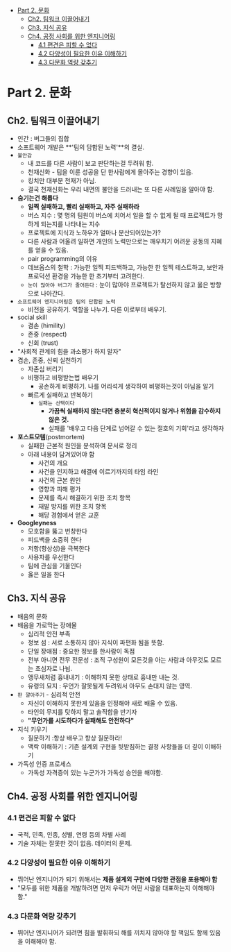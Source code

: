 - [Part 2. 문화](#part-2-문화)
  - [Ch2. 팀워크 이끌어내기](#ch2-팀워크-이끌어내기)
  - [Ch3. 지식 공유](#ch3-지식-공유)
  - [Ch4. 공정 사회를 위한 엔지니어링](#ch4-공정-사회를-위한-엔지니어링)
    - [4.1 편견은 피할 수 없다](#41-편견은-피할-수-없다)
    - [4.2 다양성이 필요한 이유 이해하기](#42-다양성이-필요한-이유-이해하기)
    - [4.3 다문화 역량 갖추기](#43-다문화-역량-갖추기)

# Part 2. 문화

## Ch2. 팀워크 이끌어내기

- 인간 : 버그들의 집합
- 소프트웨어 개발은 **'팀의 담합된 노력'**의 결실.
- `불안감`
  - 내 코드를 다른 사람이 보고 판단하는걸 두려워 함.
  - 천재신화 - 팀을 이룬 성공을 단 한사람에게 몰아주는 경향이 있음.
  - 킹치만 대부분 천재가 아님.
  - 결국 천재신화는 우리 내면의 불안을 드러내는 또 다른 사례임을 알아야 함.
- **숨기는건 해롭다**
  - **일찍 실패하고, 빨리 실패하고, 자주 실패하라**
  - 버스 지수 : 몇 명의 팀원이 버스에 치어서 일을 할 수 없게 될 때 프로젝트가 망하게 되는지를 나타내는 지수
  - 프로젝트에 지식과 노하우가 얼마나 분산되어있는가? 
  - 다른 사람과 어울려 일하면 개인의 노력만으로는 깨우치기 어려운 공동의 지혜를 얻을 수 있음.
  - pair programming의 이유
  - 데브옵스의 철학 : 가능한 일찍 피드백하고, 가능한 한 일찍 테스트하고, 보안과 프로덕션 환경을 가능한 한 초기부터 고려한다.
  - `눈이 많아야 버그가 줄어든다` : 눈이 많아야 프로젝트가 탈선하지 않고 옳은 방향으로 나아간다. 
- `소프트웨어 엔지니어링은 팀의 단합된 노력`
  - 비전을 공유하기. 역할을 나누기. 다른 이로부터 배우기.
- social skill
  - 겸손 (himility)
  - 존중 (respect)
  - 신회 (trust) 
- "사회적 관계의 힘을 과소평가 하지 말자" 
- 겸손, 존중, 신뢰 실천하기
  - 자존심 버리기
  - 비평하고 비평받는법 배우기 
    - 공손하게 비평하기. 나를 어리석게 생각하여 비평하는것이 아님을 알기
  - 빠르게 실패하고 반복하기
    - `실패는 선택이다`
      - **가끔씩 실패하지 않는다면 충분히 혁신적이지 않거나 위험을 감수하지 않은 것.**
      - 실패를 '배우고 다음 단계로 넘어갈 수 있는 절호의 기회'라고 생각하자
- **포스트모템**(postmortem)
  - 실패한 근본적 원인을 분석하여 문서로 정리
  - 아래 내용이 담겨있어야 함
    - 사건의 개요
    - 사건을 인지하고 해결에 이르기까지의 타임 라인
    - 사건의 근본 원인
    - 영향과 피해 평가
    - 문제를 즉시 해결하기 위한 조치 항목
    - 재발 방지를 위한 조치 항목
    - 해당 경험에서 얻은 교훈
- **Googleyness**
  - 모호함을 뚫고 번창한다
  - 피드백을 소중히 한다
  - 저항(항상성)을 극복한다
  - 사용자를 우선한다
  - 팀에 관심을 기울인다
  - 옳은 일을 한다


## Ch3. 지식 공유

- 배움의 문화
- 배움을 가로막는 장애물
  - 심리적 안전 부족
  - 정보 섬 : 서로 소통하지 않아 지식이 파편화 됨을 뜻함. 
  - 단일 장애점 : 중요한 정보를 한사람이 독점 
  - 전부 아니면 전무 전문성 : 조직 구성원이 모든것을 아는 사람과 아무것도 모르는 초심자로 나뉨. 
  - 앵무새처럼 흉내내기 : 이해하지 못한 상태로 흉내만 내는 것.
  - 유령의 묘지 : 무언가 잘못될게 두려워서 아무도 손대지 않는 영역. 
- `판 깔아주기` - 심리적 안전
  - 자신이 이해하지 못한게 있음을 인정해야 새로 배울 수 있음.
  - 타인의 무지를 탓하지 말고 솔직함을 반기자
  - **"무언가를 시도하다가 실패해도 안전하다"**
- 지식 키우기
  - 질문하기 :항상 배우고 항상 질문하라!
  - 맥락 이해하기 : 기존 설계외 구현을 뒷받침하는 결정 사항들을 더 깊이 이해하기
- 가독성 인증 프로세스
  - 가독성 자격증이 있는 누군가가 가독성 승인을 해야함. 

## Ch4. 공정 사회를 위한 엔지니어링

### 4.1 편견은 피할 수 없다

- 국적, 민족, 인종, 성별, 연령 등의 차별 사례
- 기술 자체는 잘못한 것이 없음. 데이터의 문제. 

### 4.2 다양성이 필요한 이유 이해하기

- 뛰어난 엔지니어가 되기 위해서는 **제품 설계외 구현에 다양한 관점을 포용해야 함** 
- "모두를 위한 제품을 개발하려면 먼저 우릭가 어떤 사람을 대표하는지 이해해야 함."

### 4.3 다문화 역량 갖추기

- 뛰어난 엔지니어가 되려면 힘을 발휘하되 해를 끼치지 않아야 할 책임도 함께 있음을 이해해야 함. 

